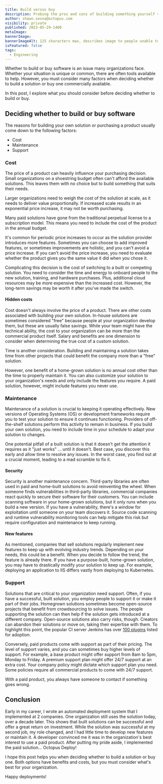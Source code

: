 ```yaml
---
title: Build versus buy
description: Probing the pros and cons of building something yourself versus buying a product
author: shawn.sesna@octopus.com
visibility: private
published: 2023-05-29-1400
metaImage: 
bannerImage: 
bannerImageAlt: 125 characters max, describes image to people unable to see it.
isFeatured: false
tags: 
  - Engineering
---
```


Whether to build or buy software is an issue many organizations face. Whether your situation is unique or common, there are often tools available to help. However, you must consider many factors when deciding whether to build a solution or buy one commercially available.  

In this post, I explore what you should consider before deciding whether to build or buy.

## Deciding whether to build or buy software

The reasons for building your own solution or purchasing a product usually come down to the following factors: 

- Cost 
- Maintenance
- Support

### Cost

The price of a product can heavily influence your purchasing decision. Small organizations on a shoestring budget often can't afford the available solutions. This leaves them with no choice but to build something that suits their needs.  

Larger organizations need to weigh the cost of the solution at scale, as it needs to deliver value proportionally. If increased scale results in an exponential price increase, it may not be worth purchasing. 

Many paid solutions have gone from the traditional perpetual license to a subscription model. This means you need to include the cost of the product in the annual budget. 

It's common for periodic price increases to occur as the solution provider introduces more features. Sometimes you can choose to add improved features, or sometimes improvements are holistic, and you can't avoid a price increase. If you can't avoid the price increase, you need to evaluate whether the product gives you the same value it did when you chose it. 

Complicating this decision is the cost of switching to a built or competing solution. You need to consider the time and energy to onboard people to the new solution, training, and hardware purchases. Plus, additional cloud resources may be more expensive than the increased cost. However, the long-term savings may be worth it after you've made the switch.

#### Hidden costs

Cost doesn't always involve the price of a product. There are other costs associated with building your own solution.  In-house solutions are sometimes considered "free" because people at your organization develop them, but these are usually false savings.  While your team might have the technical ability, the cost to your organization can be more than the commercial product itself.  Salary and benefits are one dimension to consider when determining the true cost of a custom solution. 

Time is another consideration.  Building and maintaining a solution takes time from other projects that could benefit the company more than a "free" solution.  

However, one benefit of a home-grown solution is no annual cost other than the time to properly maintain it.  You can also customize your solution to your organization's needs and only include the features you require. A paid solution, however, might include features you never use. 

### Maintenance

Maintenance of a solution is crucial to keeping it operating effectively. New versions of Operating Systems (OS) or development frameworks require you to test your solution to ensure it continues functioning. Providers of off-the-shelf solutions perform this activity to remain in business. If you build your own solution, you need to include time in your schedule to adapt your solution to changes.  

One potential pitfall of a built solution is that it doesn't get the attention it requires as it "just works" ... until it doesn't. Best case, you discover this early and allow time to resolve any issues. In the worst case, you find out at a crucial moment, leading to a mad scramble to fix it.

#### Security 

Security is another maintenance concern. Third-party libraries are often used in paid and home-built solutions to avoid reinventing the wheel. When someone finds vulnerabilities in third-party libraries, commercial companies react quickly to secure their software for their customers. You can include scanning software in your home-grown solutions, but it only runs when you build a new version. If you have a vulnerability, there's a window for exploitation until someone on your team discovers it. Source code scanning and runtime vulnerability monitoring tools can help mitigate this risk but require configuration and maintenance to keep running.

#### New features

As mentioned, companies that sell solutions regularly implement new features to keep up with evolving industry trends. Depending on your needs, this could be a benefit. When you decide to follow the trend, the feature is already there. If you have a purpose-built, home-grown solution, you may have to drastically modify your solution to keep up. For example, deploying an application to IIS differs vastly from deploying to Kubernetes.

### Support

Solutions that are critical to your organization need support. Often, if you have a successful, built solution, you employ people to support it or make it part of their jobs. Homegrown solutions sometimes become open-source projects that benefit from crowdsourcing to solve issues. The people supporting the solution can then help if the solution gets introduced at a different company. Open-source solutions also carry risks, though. Creators can abandon their solutions or move on, taking their expertise with them. To highlight this point, the popular CI server Jenkins has over [100 plugins](https://plugins.jenkins.io/ui/search/?labels=adopt-this-plugin) listed for adoption.

Conversely, paid products come with support as part of their pricing. The level of support varies, and you can sometimes buy higher levels of support. For example, a base product might offer support from 8am to 5pm, Monday to Friday. A premium support plan might offer 24/7 support at an extra cost. Your company policy might dictate which support plan you need. Some policies require all commercial products to come with 24/7 support. 

With a paid product, you always have someone to contact if something goes wrong.

## Conclusion

Early in my career, I wrote an automated deployment system that I implemented at 2 companies. One organization still uses the solution today, over a decade later. This shows that built solutions can be successful and offer a great return on investment. While the solution was successful at my second job, my role changed, and I had little time to develop new features or maintain it. A developer convinced me it was in the organization's best interest to use a paid product. After putting my pride aside, I implemented the paid solution... Octopus Deploy!

I hope this post helps you when deciding whether to build a solution or buy one. Both options have benefits and costs, but you must consider what's best for your organization.

Happy deployments!